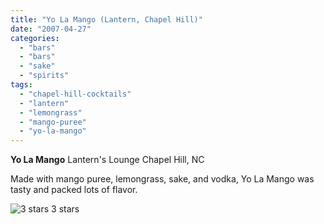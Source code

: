 ```yaml
---
title: "Yo La Mango (Lantern, Chapel Hill)"
date: "2007-04-27"
categories:
  - "bars"
  - "bars"
  - "sake"
  - "spirits"
tags:
  - "chapel-hill-cocktails"
  - "lantern"
  - "lemongrass"
  - "mango-puree"
  - "yo-la-mango"
---
```


**Yo La Mango** Lantern's Lounge Chapel Hill, NC

Made with mango puree, lemongrass, sake, and vodka, Yo La Mango was tasty and packed lots of flavor.




<div class="caption">

![3 stars](http://s3.amazonaws.com/thegourmez-wpmedia/2009/02/rating_avocado1.gif "rating_avocado1") 3 stars</div>

